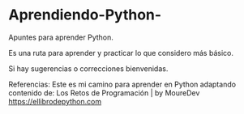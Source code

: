 # Aprendiendo-Python-
Apuntes para aprender Python.

Es una ruta para aprender y practicar lo que considero más básico.

Si hay sugerencias o correcciones bienvenidas.


Referencias:
Este es mi camino para aprender en Python adaptando contenido de:
Los Retos de Programación | by MoureDev
https://ellibrodepython.com
